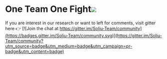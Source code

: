 # One Team One Fight<a href="https://hits.seeyoufarm.com"><img src="https://hits.seeyoufarm.com/api/count/incr/badge.svg?url=https%3A%2F%2Fgithub.com%2FSoliUTeam%2FFind-Study-Group&count_bg=%2379C83D&title_bg=%23555555&icon=&icon_color=%23E7E7E7&title=hits&edge_flat=false"/></a>

If you are interest in our research or want to left for comments, visit gitter here 👉 [![Join the chat at https://gitter.im/Soliu-Team/community](https://badges.gitter.im/Soliu-Team/community.svg)](https://gitter.im/Soliu-Team/community?utm_source=badge&utm_medium=badge&utm_campaign=pr-badge&utm_content=badge)

<p align="center">

  </p>



